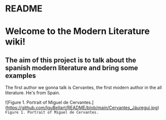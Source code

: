 # README
# Welcome to the Modern Literature wiki!
## The aim of this project is to talk about the spanish modern literature and bring some examples

The first author we gonna talk is Cervantes, the first modern author in the all literature. He's from Spain.

![Figure 1. Portrait of Miguel de Cervantes.] (https://github.com/IguBellart/README/blob/main/Cervantes_Jáuregui.jpg)
`Figure 1. Portrait of Miguel de Cervantes.`
